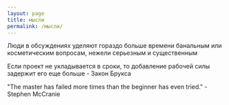```yaml
---
layout: page
title: мысли
permalink: /мысли/
---
```

Люди в обсуждениях уделяют гораздо больше времени банальным или косметическим вопросам, нежели серьезным и существенным


Если проект не укладывается в сроки, то добавление рабочей силы задержит его еще больше - Закон Брукса

"The master has failed more times than the beginner has even tried." - Stephen McCranie
